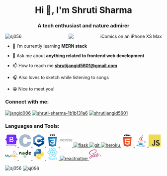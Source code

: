 <h1 align="center">Hi 👋, I'm Shruti Sharma</h1>
<h3 align="center">A tech enthusiast and nature admirer</h3>
<p align="right">
<img src="https://user-images.githubusercontent.com/56972234/110241218-a6b96080-7f75-11eb-9bf2-dc9310955e6e.gif" width="300" alt="iComics on an iPhone XS Max" align="right" />
</p>
<p align="left"> <img src="https://komarev.com/ghpvc/?username=sj056&label=Profile%20views&color=0e75b6&style=flat" alt="sj056" /> </p>


- 🌱 I’m currently learning **MERN stack**

- 💬 Ask me about **anything related to frontend web development**

- 📫 How to reach me **shrutijangid5601@gmail.com**

- 🎧 Also loves to sketch while listening to songs

- 😁 Nice to meet you!

<h3 align="left">Connect with me:</h3>
<p align="left">
<a href="https://twitter.com/jangid006" target="blank"><img align="center" src="https://cdn.jsdelivr.net/npm/simple-icons@3.0.1/icons/twitter.svg" alt="jangid006" height="30" width="40" /></a>
<a href="https://linkedin.com/in/shruti-sharma-1b1b131a6" target="blank"><img align="center" src="https://cdn.jsdelivr.net/npm/simple-icons@3.0.1/icons/linkedin.svg" alt="shruti-sharma-1b1b131a6" height="30" width="40" /></a>
<a href="https://www.hackerrank.com/shrutijangid5601" target="blank"><img align="center" src="https://cdn.jsdelivr.net/npm/simple-icons@3.0.1/icons/hackerrank.svg" alt="shrutijangid5601" height="30" width="40" /></a>
</p>

<h3 align="left">Languages and Tools:</h3>
<p align="left"> <a href="https://getbootstrap.com" target="_blank"> <img src="https://raw.githubusercontent.com/devicons/devicon/master/icons/bootstrap/bootstrap-plain-wordmark.svg" alt="bootstrap" width="40" height="40"/> </a> <a href="https://www.cprogramming.com/" target="_blank"> <img src="https://raw.githubusercontent.com/devicons/devicon/master/icons/c/c-original.svg" alt="c" width="40" height="40"/> </a> <a href="https://www.w3schools.com/cpp/" target="_blank"> <img src="https://raw.githubusercontent.com/devicons/devicon/master/icons/cplusplus/cplusplus-original.svg" alt="cplusplus" width="40" height="40"/> </a> <a href="https://www.w3schools.com/css/" target="_blank"> <img src="https://raw.githubusercontent.com/devicons/devicon/master/icons/css3/css3-original-wordmark.svg" alt="css3" width="40" height="40"/> </a> <a href="https://expressjs.com" target="_blank"> <img src="https://raw.githubusercontent.com/devicons/devicon/master/icons/express/express-original-wordmark.svg" alt="express" width="40" height="40"/> </a> <a href="https://flask.palletsprojects.com/" target="_blank"> <img src="https://www.vectorlogo.zone/logos/pocoo_flask/pocoo_flask-icon.svg" alt="flask" width="40" height="40"/> </a> <a href="https://git-scm.com/" target="_blank"> <img src="https://www.vectorlogo.zone/logos/git-scm/git-scm-icon.svg" alt="git" width="40" height="40"/> </a> <a href="https://heroku.com" target="_blank"> <img src="https://www.vectorlogo.zone/logos/heroku/heroku-icon.svg" alt="heroku" width="40" height="40"/> </a> <a href="https://www.w3.org/html/" target="_blank"> <img src="https://raw.githubusercontent.com/devicons/devicon/master/icons/html5/html5-original-wordmark.svg" alt="html5" width="40" height="40"/> </a> <a href="https://www.java.com" target="_blank"> <img src="https://raw.githubusercontent.com/devicons/devicon/master/icons/java/java-original.svg" alt="java" width="40" height="40"/> </a> <a href="https://developer.mozilla.org/en-US/docs/Web/JavaScript" target="_blank"> <img src="https://raw.githubusercontent.com/devicons/devicon/master/icons/javascript/javascript-original.svg" alt="javascript" width="40" height="40"/> </a> <a href="https://www.mysql.com/" target="_blank"> <img src="https://raw.githubusercontent.com/devicons/devicon/master/icons/mysql/mysql-original-wordmark.svg" alt="mysql" width="40" height="40"/> </a> <a href="https://nodejs.org" target="_blank"> <img src="https://raw.githubusercontent.com/devicons/devicon/master/icons/nodejs/nodejs-original-wordmark.svg" alt="nodejs" width="40" height="40"/> </a> <a href="https://www.python.org" target="_blank"> <img src="https://raw.githubusercontent.com/devicons/devicon/master/icons/python/python-original.svg" alt="python" width="40" height="40"/> </a> <a href="https://reactjs.org/" target="_blank"> <img src="https://raw.githubusercontent.com/devicons/devicon/master/icons/react/react-original-wordmark.svg" alt="react" width="40" height="40"/> </a> <a href="https://reactnative.dev/" target="_blank"> <img src="https://reactnative.dev/img/header_logo.svg" alt="reactnative" width="40" height="40"/> </a> <a href="https://sass-lang.com" target="_blank"> <img src="https://raw.githubusercontent.com/devicons/devicon/master/icons/sass/sass-original.svg" alt="sass" width="40" height="40"/> </a> </p>

<p><img align="left" src="https://github-readme-stats.vercel.app/api/top-langs?username=sj056&show_icons=true&locale=en&layout=compact" alt="sj056" /></p>

<p>&nbsp;<img align="center" src="https://github-readme-stats.vercel.app/api?username=sj056&show_icons=true&locale=en" alt="sj056" /></p>

